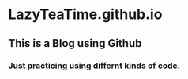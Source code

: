 # LazyTeaTime.github.io
## This is a Blog using Github
### Just practicing using differnt kinds of code.
